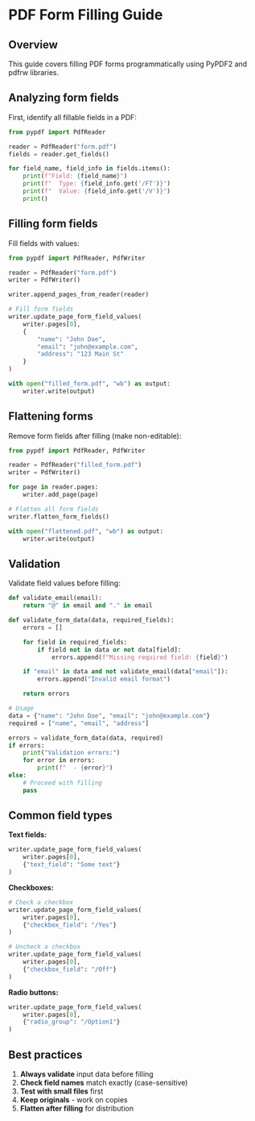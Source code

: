 # PDF Form Filling Guide

## Overview

This guide covers filling PDF forms programmatically using PyPDF2 and pdfrw libraries.

## Analyzing form fields

First, identify all fillable fields in a PDF:

```python
from pypdf import PdfReader

reader = PdfReader("form.pdf")
fields = reader.get_fields()

for field_name, field_info in fields.items():
    print(f"Field: {field_name}")
    print(f"  Type: {field_info.get('/FT')}")
    print(f"  Value: {field_info.get('/V')}")
    print()
```

## Filling form fields

Fill fields with values:

```python
from pypdf import PdfReader, PdfWriter

reader = PdfReader("form.pdf")
writer = PdfWriter()

writer.append_pages_from_reader(reader)

# Fill form fields
writer.update_page_form_field_values(
    writer.pages[0],
    {
        "name": "John Doe",
        "email": "john@example.com",
        "address": "123 Main St"
    }
)

with open("filled_form.pdf", "wb") as output:
    writer.write(output)
```

## Flattening forms

Remove form fields after filling (make non-editable):

```python
from pypdf import PdfReader, PdfWriter

reader = PdfReader("filled_form.pdf")
writer = PdfWriter()

for page in reader.pages:
    writer.add_page(page)

# Flatten all form fields
writer.flatten_form_fields()

with open("flattened.pdf", "wb") as output:
    writer.write(output)
```

## Validation

Validate field values before filling:

```python
def validate_email(email):
    return "@" in email and "." in email

def validate_form_data(data, required_fields):
    errors = []

    for field in required_fields:
        if field not in data or not data[field]:
            errors.append(f"Missing required field: {field}")

    if "email" in data and not validate_email(data["email"]):
        errors.append("Invalid email format")

    return errors

# Usage
data = {"name": "John Doe", "email": "john@example.com"}
required = ["name", "email", "address"]

errors = validate_form_data(data, required)
if errors:
    print("Validation errors:")
    for error in errors:
        print(f"  - {error}")
else:
    # Proceed with filling
    pass
```

## Common field types

**Text fields:**
```python
writer.update_page_form_field_values(
    writer.pages[0],
    {"text_field": "Some text"}
)
```

**Checkboxes:**
```python
# Check a checkbox
writer.update_page_form_field_values(
    writer.pages[0],
    {"checkbox_field": "/Yes"}
)

# Uncheck a checkbox
writer.update_page_form_field_values(
    writer.pages[0],
    {"checkbox_field": "/Off"}
)
```

**Radio buttons:**
```python
writer.update_page_form_field_values(
    writer.pages[0],
    {"radio_group": "/Option1"}
)
```

## Best practices

1. **Always validate** input data before filling
2. **Check field names** match exactly (case-sensitive)
3. **Test with small files** first
4. **Keep originals** - work on copies
5. **Flatten after filling** for distribution
